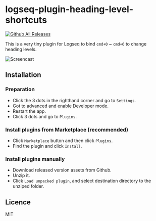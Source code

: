 # logseq-plugin-heading-level-shortcuts

[![Github All Releases](https://img.shields.io/github/downloads/vipzhicheng/logseq-plugin-heading-level-shortcuts/total.svg)](https://github.com/vipzhicheng/logseq-plugin-heading-level-shortcuts/releases)

This is a very tiny plugin for Logseq to bind `cmd+0` ~ `cmd+6` to change heading levels.

![Screencast](./screencast.gif)

## Installation

### Preparation

* Click the 3 dots in the righthand corner and go to `Settings`.
* Got to advanced and enable Developer mode.
* Restart the app.
* Click 3 dots and go to `Plugins`.

### Install plugins from Marketplace (recommended)

* Click `Marketplace` button and then click `Plugins`.
* Find the plugin and click `Install`.

### Install plugins manually

* Download released version assets from Github.
* Unzip it.
* Click `Load unpacked plugin`, and select destination directory to the unziped folder.

## Licence
MIT
